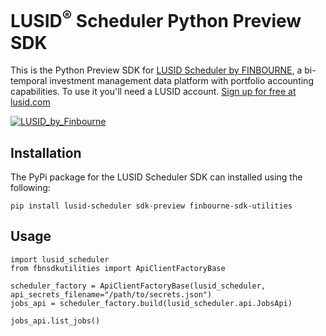 # LUSID<sup>®</sup> Scheduler Python Preview SDK
This is the Python Preview SDK for [LUSID Scheduler by FINBOURNE](https://www.finbourne.com/lusid-technology), a bi-temporal investment management data platform with portfolio accounting capabilities. To use it you'll need a LUSID account. [Sign up for free at lusid.com](https://www.lusid.com/app/signup)

<a href="https://www.lusid.com/app/signup"><img src="https://content.finbourne.com/LUSID_repo.png" alt="LUSID_by_Finbourne"></a>

## Installation

The PyPi package for the LUSID Scheduler SDK can installed using the following:

```
pip install lusid-scheduler sdk-preview finbourne-sdk-utilities
```

## Usage

```
import lusid_scheduler
from fbnsdkutilities import ApiClientFactoryBase

scheduler_factory = ApiClientFactoryBase(lusid_scheduler, api_secrets_filename="/path/to/secrets.json")
jobs_api = scheduler_factory.build(lusid_scheduler.api.JobsApi)

jobs_api.list_jobs()
```
